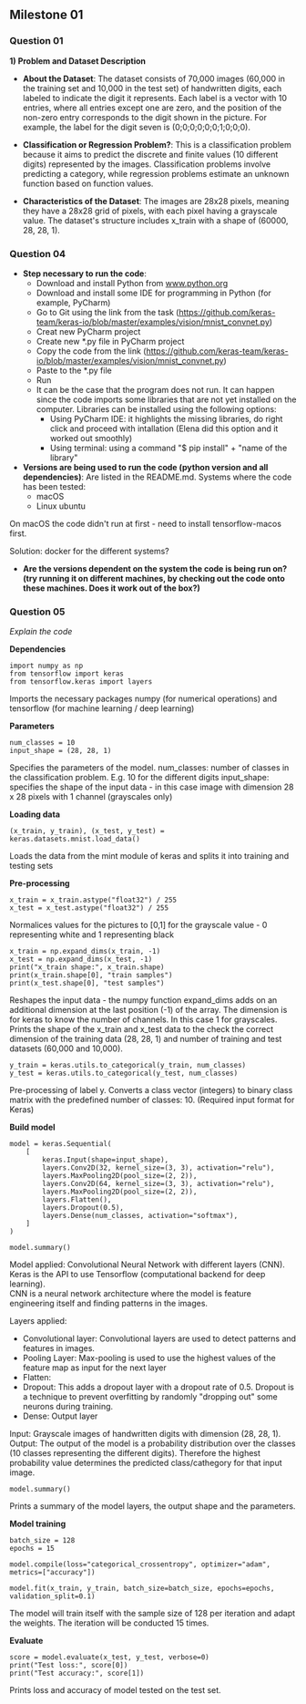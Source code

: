 ## Milestone 01

### Question 01 

**1) Problem and Dataset Description**

- **About the Dataset**: The dataset consists of 70,000 images (60,000 in 
the training set and 10,000 in the test set) of handwritten digits, each 
labeled to indicate the digit it represents. Each label is a vector with 
10 entries, where all entries except one are zero, and the position of the 
non-zero entry corresponds to the digit shown in the picture. For example, 
the label for the digit seven is (0;0;0;0;0;0;1;0;0;0).

- **Classification or Regression Problem?**: This is a classification 
problem because it aims to predict the discrete and finite values (10 
different digits) represented by the images. Classification problems 
involve predicting a category, while regression problems estimate an 
unknown function based on function values.

- **Characteristics of the Dataset**: The images are 28x28 pixels, meaning 
they have a 28x28 grid of pixels, with each pixel having a grayscale 
value. The dataset's structure includes x_train with a shape of (60000, 
28, 28, 1).

### Question 04

- **Step necessary to run the code**:
	- Download and install Python from www.python.org
	- Download and install some IDE for programming in Python (for example, PyCharm)
	- Go to Git using the link from the task (https://github.com/keras-team/keras-io/blob/master/examples/vision/mnist_convnet.py)
	- Creat new PyCharm project
	- Create new *.py file in PyCharm project
	- Copy the code from the link (https://github.com/keras-team/keras-io/blob/master/examples/vision/mnist_convnet.py)
	- Paste to the *.py file
	- Run
	- It can be the case that the program does not run. It can happen since the code imports some libraries that are not yet installed on the computer. Libraries can be installed using the following options:
		- Using PyCharm IDE: it highlights the missing libraries, do right click and proceed with intallation (Elena did this option and it worked out smoothly)
		- Using terminal: using a command "$ pip install" + "name of the library"
- **Versions are being used to run the code (python version and all
dependencies)**: Are listed in the README.md. Systems where the code has been tested:
	 * macOS
	 * Linux ubuntu

On macOS the code didn't run at first - need to install tensorflow-macos first. 

Solution: docker for the different systems?

- **Are the versions dependent on the system the code is being run on? (try running it on different machines, by checking out the code onto these machines. Does it work out of the box?)** 

### Question 05

*Explain the code*



**Dependencies**
```
import numpy as np
from tensorflow import keras
from tensorflow.keras import layers
```

Imports the necessary packages numpy (for numerical operations) and tensorflow (for machine learning / deep learning)

**Parameters**
```
num_classes = 10
input_shape = (28, 28, 1)
```

Specifies the parameters of the model. 
num_classes: number of classes in the classification problem. E.g. 10 for the different digits 
input_shape: specifies the shape of the input data - in this case image with dimension 28 x 28 pixels with 1 channel (grayscales only) 

**Loading data**
```
(x_train, y_train), (x_test, y_test) = keras.datasets.mnist.load_data()
```

Loads the data from the mint module of keras and splits it into training and testing sets 

**Pre-processing**
```
x_train = x_train.astype("float32") / 255
x_test = x_test.astype("float32") / 255
```
Normalices values for the pictures to [0,1] for the grayscale value - 0 representing white and 1 representing black 

```
x_train = np.expand_dims(x_train, -1)
x_test = np.expand_dims(x_test, -1)
print("x_train shape:", x_train.shape)
print(x_train.shape[0], "train samples")
print(x_test.shape[0], "test samples")
```
Reshapes the input data - the numpy function expand_dims adds on an additional dimension at the last position (-1) of the array. The dimension is for keras to know the number of channels. In this case 1 for grayscales.  
Prints the shape of the x_train and x_test data to the check the correct dimension of the training data (28, 28, 1) and number of training and test datasets (60,000 and 10,000). 

```
y_train = keras.utils.to_categorical(y_train, num_classes)
y_test = keras.utils.to_categorical(y_test, num_classes)
```
Pre-processing of label y. Converts a class vector (integers) to binary class matrix with the predefined number of classes: 10. (Required input format for Keras) 


**Build model**
```
model = keras.Sequential(
    [
        keras.Input(shape=input_shape),
        layers.Conv2D(32, kernel_size=(3, 3), activation="relu"),
        layers.MaxPooling2D(pool_size=(2, 2)),
        layers.Conv2D(64, kernel_size=(3, 3), activation="relu"),
        layers.MaxPooling2D(pool_size=(2, 2)),
        layers.Flatten(),
        layers.Dropout(0.5),
        layers.Dense(num_classes, activation="softmax"),
    ]
)

model.summary()
```
Model applied: Convolutional Neural Network with different layers (CNN). 
Keras is the API to use Tensorflow (computational backend for deep learning).  
CNN is a neural network architecture where the model is feature engineering itself and finding patterns in the images. 

Layers applied: 
* Convolutional layer: Convolutional layers are used to detect patterns and features in images. 
* Pooling Layer: Max-pooling is used to use the highest values of the feature map as input for the next layer  
* Flatten:  
* Dropout: This adds a dropout layer with a dropout rate of 0.5. Dropout is a technique to prevent overfitting by randomly "dropping out" some neurons during training. 
* Dense: Output layer  

Input: Grayscale images of handwritten digits with dimension (28, 28, 1).
Output: The output of the model is a probability distribution over the classes (10 classes representing the different digits). Therefore the highest probability value determines the predicted class/cathegory for that input image.

```
model.summary()
```
Prints a summary of the model layers, the output shape and the parameters. 

**Model training**

```
batch_size = 128
epochs = 15

model.compile(loss="categorical_crossentropy", optimizer="adam", metrics=["accuracy"])

model.fit(x_train, y_train, batch_size=batch_size, epochs=epochs, validation_split=0.1)
```
The model will train itself with the sample size of 128 per iteration and adapt the weights. The iteration will be conducted 15 times. 

**Evaluate**
```
score = model.evaluate(x_test, y_test, verbose=0)
print("Test loss:", score[0])
print("Test accuracy:", score[1])
```
Prints loss and accuracy of model tested on the test set. 








